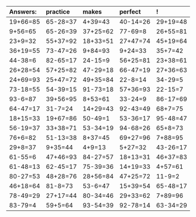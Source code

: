 | Answers: | practice | makes | perfect | ! |
| :--- | :--- | :--- | :--- | :--- |
| 19+66=85 | 65-28=37 | 4+39=43 | 40-14=26 | 29+19=48 | 
| 9+56=65 | 65-26=39 | 37+25=62 | 77-69=8 | 26+55=81 | 
| 23+9=32 | 55+37=92 | 18+33=51 | 27+47=74 | 45+19=64 | 
| 36+19=55 | 73-47=26 | 9+84=93 | 9+24=33 | 35+7=42 | 
| 44-38=6 | 82-65=17 | 24-15=9 | 56+25=81 | 23+38=61 | 
| 26+28=54 | 57+25=82 | 47-29=18 | 66-47=19 | 27+36=63 | 
| 24+69=93 | 25+47=72 | 49+35=84 | 22-8=14 | 34-29=5 | 
| 73-18=55 | 54-39=15 | 91-73=18 | 57+36=93 | 22-15=7 | 
| 93-6=87 | 39+56=95 | 8+53=61 | 33-24=9 | 86-17=69 | 
| 64-47=17 | 31-7=24 | 14+29=43 | 92-43=49 | 68+7=75 | 
| 18+15=33 | 19+67=86 | 50-49=1 | 53-36=17 | 95-48=47 | 
| 56-19=37 | 33+38=71 | 53-34=19 | 94-68=26 | 65+8=73 | 
| 76+6=82 | 51-13=38 | 8+37=45 | 69+27=96 | 7+88=95 | 
| 29+8=37 | 9+35=44 | 4+9=13 | 5+27=32 | 43-26=17 | 
| 61-55=6 | 47+46=93 | 84-27=57 | 18+13=31 | 46+37=83 | 
| 61-48=13 | 62-45=17 | 75-39=36 | 14+19=33 | 4+57=61 | 
| 80-27=53 | 48+28=76 | 28+56=84 | 47+25=72 | 11-9=2 | 
| 46+18=64 | 81-8=73 | 53-6=47 | 15+39=54 | 65-48=17 | 
| 78-49=29 | 27+17=44 | 80-34=46 | 29+33=62 | 7+89=96 | 
| 83-79=4 | 59+5=64 | 93-54=39 | 92-78=14 | 63-34=29 | 
